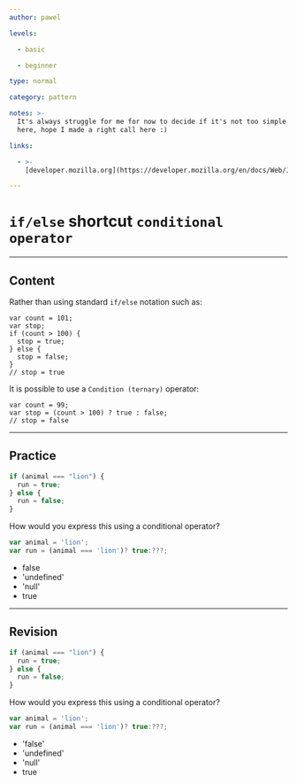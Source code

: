 ```yaml
---
author: pawel

levels:

  - basic

  - beginner

type: normal

category: pattern

notes: >-
  It's always struggle for me for now to decide if it's not too simple to put it
  here, hope I made a right call here :)

links:

  - >-
    [developer.mozilla.org](https://developer.mozilla.org/en/docs/Web/JavaScript/Reference/Operators/Conditional_Operator){website}

---
```

# `if/else` shortcut `conditional operator`

---
## Content

Rather than using standard `if/else` notation such as:

```
var count = 101;
var stop;
if (count > 100) {
  stop = true;
} else {
  stop = false;
}
// stop = true
```
It is possible to use a `Condition (ternary)` operator:

```
var count = 99;
var stop = (count > 100) ? true : false;
// stop = false
```

---
## Practice

```javascript
if (animal === "lion") {
  run = true;
} else {
  run = false;
}
```

How would you express this using 
a conditional operator?

```javascript
var animal = 'lion';
var run = (animal === 'lion')? true:???;
```

* false
* 'undefined'
* 'null'
* true

---
## Revision

```javascript
if (animal === "lion") {
  run = true;
} else {
  run = false;
}
```

How would you express this using 
a conditional operator?

```javascript
var animal = 'lion';
var run = (animal === 'lion')? true:???;
```

* 'false'
* 'undefined'
* 'null'
* true
 
